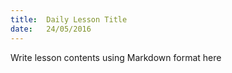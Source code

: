 ```yaml
---
title:  Daily Lesson Title
date:   24/05/2016
---
```


Write lesson contents using Markdown format here